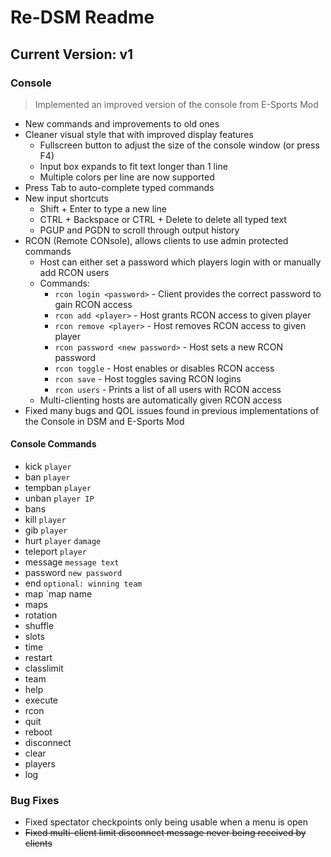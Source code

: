 # Re-DSM Readme

## Current Version: v1

### Console
> Implemented an improved version of the console from E-Sports Mod
- New commands and improvements to old ones
- Cleaner visual style that with improved display features
	- Fullscreen button to adjust the size of the console window (or press F4)
	- Input box expands to fit text longer than 1 line
	- Multiple colors per line are now supported
- Press Tab to auto-complete typed commands
- New input shortcuts
	- Shift + Enter to type a new line
	- CTRL + Backspace or CTRL + Delete to delete all typed text
	- PGUP and PGDN to scroll through output history
- RCON (Remote CONsole), allows clients to use admin protected commands
	- Host can either set a password which players login with or manually add RCON users
	- Commands:
		- `rcon login <password>` - Client provides the correct password to gain RCON access
		- `rcon add <player>` - Host grants RCON access to given player
		- `rcon remove <player>` - Host removes RCON access to given player
		- `rcon password <new password>` - Host sets a new RCON password
		- `rcon toggle` - Host enables or disables RCON access
		- `rcon save` - Host toggles saving RCON logins
		- `rcon users` - Prints a list of all users with RCON access
	- Multi-clienting hosts are automatically given RCON access
- Fixed many bugs and QOL issues found in previous implementations of the Console in DSM and E-Sports Mod

#### Console Commands
- kick `player`
- ban `player`
- tempban `player`
- unban `player IP`
- bans
- kill `player`
- gib `player`
- hurt `player` `damage`
- teleport `player`
- message `message text`
- password `new password`
- end `optional: winning team`
- map `map name
- maps
- rotation
- shuffle
- slots
- time
- restart
- classlimit
- team
- help
- execute
- rcon
- quit
- reboot
- disconnect
- clear
- players
- log



### Bug Fixes
- Fixed spectator checkpoints only being usable when a menu is open
- ~~Fixed multi-client limit disconnect message never being received by clients~~
